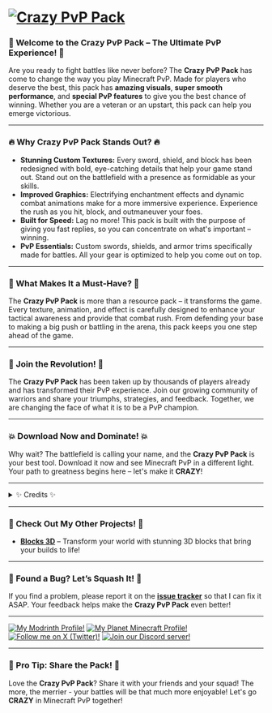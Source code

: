 # [![Crazy PvP Pack](https://imgur.com/TrsYlA7.png)](https://modrinth.com/resourcepack/crazy-pvp-pack)

### **🚀 Welcome to the Crazy PvP Pack – The Ultimate PvP Experience! 🚀**
Are you ready to fight battles like never before? The **Crazy PvP Pack** has come to change the way you play Minecraft PvP. Made for players who deserve the best, this pack has **amazing visuals**, **super smooth performance**, and **special PvP features** to give you the best chance of winning. Whether you are a veteran or an upstart, this pack can help you emerge victorious.

---

### **🔥 Why Crazy PvP Pack Stands Out? 🔥**
- **Stunning Custom Textures:** Every sword, shield, and block has been redesigned with bold, eye-catching details that help your game stand out. Stand out on the battlefield with a presence as formidable as your skills.
- **Improved Graphics:** Electrifying enchantment effects and dynamic combat animations make for a more immersive experience. Experience the rush as you hit, block, and outmaneuver your foes.
- **Built for Speed:** Lag no more! This pack is built with the purpose of giving you fast replies, so you can concentrate on what's important – winning.
- **PvP Essentials:** Custom swords, shields, and armor trims specifically made for battles. All your gear is optimized to help you come out on top.

---

### **🎯 What Makes It a Must-Have? 🎯**
The **Crazy PvP Pack** is more than a resource pack – it transforms the game. Every texture, animation, and effect is carefully designed to enhance your tactical awareness and provide that combat rush. From defending your base to making a big push or battling in the arena, this pack keeps you one step ahead of the game.

---

### **🌟 Join the Revolution! 🌟**
The **Crazy PvP Pack** has been taken up by thousands of players already and has transformed their PvP experience. Join our growing community of warriors and share your triumphs, strategies, and feedback. Together, we are changing the face of what it is to be a PvP champion.

---

### **💥 Download Now and Dominate! 💥**
Why wait? The battlefield is calling your name, and the **Crazy PvP Pack** is your best tool. Download it now and see Minecraft PvP in a different light. Your path to greatness begins here – let's make it **CRAZY**!

---

<details>
<summary>✨ Credits ✨</summary>

A massive shoutout to the creators of these incredible resources that helped bring the **Crazy PvP Pack** to life _(sorted alphabetically)_:

- **3D End Crystals** – https://www.planetminecraft.com/texture-pack/3d-end-crystals
- **Blinking Ender Eyes** – https://modrinth.com/resourcepack/blinking-ender-eyes
- **Breaking Armor** – https://www.curseforge.com/minecraft/texture-packs/breaking-armor
- **Cubic Sun & Moon** – https://modrinth.com/resourcepack/cubic-sun-moon
- **Custom Block Outline** – https://www.curseforge.com/minecraft/texture-packs/custom-block-outline
- **Default Dark Mode** – https://modrinth.com/resourcepack/default-dark-mode
- **Even Better Enchants** – https://modrinth.com/resourcepack/even-better-enchants
- **In-Game Brewing Guide** – https://modrinth.com/resourcepack/in-game-brewing-guide
- **Trims Item Fix** – https://www.planetminecraft.com/texture-pack/correct-trims
- **Vanilla Tweaks** – https://vanillatweaks.net
- **Visible Ores** – https://www.curseforge.com/minecraft/texture-packs/visible-ores
- **XXVI's Shiny Armor Trims** – https://www.curseforge.com/minecraft/texture-packs/xxvis-shiny-armor-trims

</details>

---

### **🚨 Check Out My Other Projects! 🚨**
- **[Blocks 3D](https://modrinth.com/resourcepack/blocks-3d/)** – Transform your world with stunning 3D blocks that bring your builds to life!

---

### **🐛 Found a Bug? Let’s Squash It! 🐛**
If you find a problem, please report it on the [**issue tracker**](https://github.com/PrinceAkaid/Crazy-PvP-Pack/issues) so that I can fix it ASAP. Your feedback helps make the **Crazy PvP Pack** even better!

---

[![My Modrinth Profile!](https://imgur.com/rLQUIIr.png)](https://modrinth.com/user/CrazyBoy95YT)
[![My Planet Minecraft Profile!](https://imgur.com/jcRwGMN.png)](https://www.planetminecraft.com/member/crazyboy95yt)
[![Follow me on X (Twitter)!](https://imgur.com/IPOmg2q.png)](https://twitter.com/CrazyBoy95YT)
[![Join our Discord server!](https://imgur.com/n6ISYuP.png)](https://discord.gg/rkhVTFKxwu)

---

### **📢 Pro Tip: Share the Pack! 📢**
Love the **Crazy PvP Pack**? Share it with your friends and your squad! The more, the merrier - your battles will be that much more enjoyable! Let's go **CRAZY** in Minecraft PvP together!
